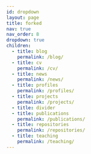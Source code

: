 ```yaml
---
id: dropdown
layout: page
title: forked
nav: true
nav_order: 8
dropdown: true
children:
  - title: blog
    permalink: /blog/
  - title: cv
    permalink: /cv/
  - title: news
    permalink: /news/
  - title: profiles
    permalink: /profiles/
  - title: projects
    permalink: /projects/
  - title: divider
  - title: publications
    permalink: /publications/
  - title: repositories
    permalink: /repositories/
  - title: teaching
    permalink: /teaching/
---
```

